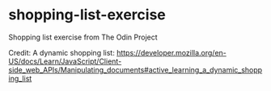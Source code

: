 # shopping-list-exercise
Shopping list exercise from The Odin Project

Credit: 
A dynamic shopping list: 
https://developer.mozilla.org/en-US/docs/Learn/JavaScript/Client-side_web_APIs/Manipulating_documents#active_learning_a_dynamic_shopping_list

